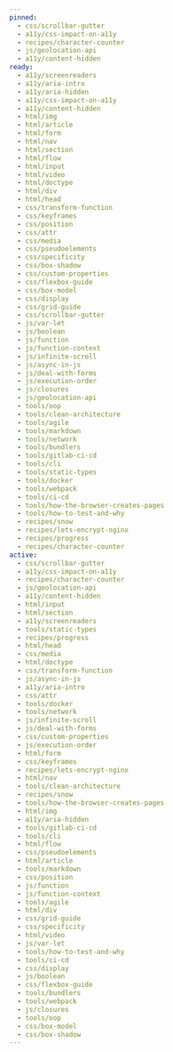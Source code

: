 ```yaml
---
pinned:
  - css/scrollbar-gutter
  - a11y/css-impact-on-a11y
  - recipes/character-counter
  - js/geolocation-api
  - a11y/content-hidden
ready:
  - a11y/screenreaders
  - a11y/aria-intro
  - a11y/aria-hidden
  - a11y/css-impact-on-a11y
  - a11y/content-hidden
  - html/img
  - html/article
  - html/form
  - html/nav
  - html/section
  - html/flow
  - html/input
  - html/video
  - html/doctype
  - html/div
  - html/head
  - css/transform-function
  - css/keyframes
  - css/position
  - css/attr
  - css/media
  - css/pseudoelements
  - css/specificity
  - css/box-shadow
  - css/custom-properties
  - css/flexbox-guide
  - css/box-model
  - css/display
  - css/grid-guide
  - css/scrollbar-gutter
  - js/var-let
  - js/boolean
  - js/function
  - js/function-context
  - js/infinite-scroll
  - js/async-in-js
  - js/deal-with-forms
  - js/execution-order
  - js/closures
  - js/geolocation-api
  - tools/oop
  - tools/clean-architecture
  - tools/agile
  - tools/markdown
  - tools/network
  - tools/bundlers
  - tools/gitlab-ci-cd
  - tools/cli
  - tools/static-types
  - tools/docker
  - tools/webpack
  - tools/ci-cd
  - tools/how-the-browser-creates-pages
  - tools/how-to-test-and-why
  - recipes/snow
  - recipes/lets-encrypt-nginx
  - recipes/progress
  - recipes/character-counter
active:
  - css/scrollbar-gutter
  - a11y/css-impact-on-a11y
  - recipes/character-counter
  - js/geolocation-api
  - a11y/content-hidden
  - html/input
  - html/section
  - a11y/screenreaders
  - tools/static-types
  - recipes/progress
  - html/head
  - css/media
  - html/doctype
  - css/transform-function
  - js/async-in-js
  - a11y/aria-intro
  - css/attr
  - tools/docker
  - tools/network
  - js/infinite-scroll
  - js/deal-with-forms
  - css/custom-properties
  - js/execution-order
  - html/form
  - css/keyframes
  - recipes/lets-encrypt-nginx
  - html/nav
  - tools/clean-architecture
  - recipes/snow
  - tools/how-the-browser-creates-pages
  - html/img
  - a11y/aria-hidden
  - tools/gitlab-ci-cd
  - tools/cli
  - html/flow
  - css/pseudoelements
  - html/article
  - tools/markdown
  - css/position
  - js/function
  - js/function-context
  - tools/agile
  - html/div
  - css/grid-guide
  - css/specificity
  - html/video
  - js/var-let
  - tools/how-to-test-and-why
  - tools/ci-cd
  - css/display
  - js/boolean
  - css/flexbox-guide
  - tools/bundlers
  - tools/webpack
  - js/closures
  - tools/oop
  - css/box-model
  - css/box-shadow
---
```


